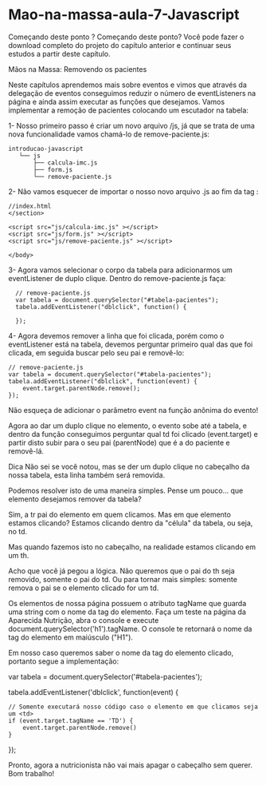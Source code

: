 # Mao-na-massa-aula-7-Javascript

Começando deste ponto ?
Começando deste ponto? Você pode fazer o download completo do projeto do capítulo anterior e continuar seus estudos a partir deste capítulo.

Mãos na Massa: Removendo os pacientes

Neste capítulos aprendemos mais sobre eventos e vimos que através da delegação de eventos conseguimos reduzir o número de eventListeners na página e ainda assim executar as funções que desejamos. Vamos implementar a remoção de pacientes colocando um escutador na tabela:

1- Nosso primeiro passo é criar um novo arquivo /js, já que se trata de uma nova funcionalidade vamos chamá-lo de remove-paciente.js:

    introducao-javascript
       └── js
           ├── calcula-imc.js
           ├── form.js
           └── remove-paciente.js
       
2- Não vamos esquecer de importar o nosso novo arquivo .js ao fim da tag <body>:

    //index.html
    </section>

    <script src="js/calcula-imc.js" ></script>
    <script src="js/form.js" ></script>
    <script src="js/remove-paciente.js" ></script>

    </body>

3- Agora vamos selecionar o corpo da tabela para adicionarmos um eventListener de duplo clique. Dentro do remove-paciente.js faça:

      // remove-paciente.js
      var tabela = document.querySelector("#tabela-pacientes");
      tabela.addEventListener("dblclick", function() {

      });

4- Agora devemos remover a linha que foi clicada, porém como o eventListener está na tabela, devemos perguntar primeiro qual das <td> que foi clicada, em seguida buscar pelo seu pai <tr> e removê-lo:

    // remove-paciente.js
    var tabela = document.querySelector("#tabela-pacientes");
    tabela.addEventListener("dblclick", function(event) {
        event.target.parentNode.remove();
    });

Não esqueça de adicionar o parâmetro event na função anônima do evento!

Agora ao dar um duplo clique no elemento, o evento sobe até a tabela, e dentro da função conseguimos perguntar qual td foi clicado (event.target) e partir disto subir para o seu pai (parentNode) que é a <tr> do paciente e removê-lá.

Dica
Não sei se você notou, mas se der um duplo clique no cabeçalho da nossa tabela, esta linha também será removida.

Podemos resolver isto de uma maneira simples. Pense um pouco... que elemento desejamos remover da tabela?

Sim, a tr pai do elemento em quem clicamos. Mas em que elemento estamos clicando? Estamos clicando dentro da "célula" da tabela, ou seja, no td.

Mas quando fazemos isto no cabeçalho, na realidade estamos clicando em um th.

Acho que você já pegou a lógica. Não queremos que o pai do th seja removido, somente o pai do td. Ou para tornar mais simples: somente remova o pai se o elemento clicado for um td.

Os elementos de nossa página possuem o atributo tagName que guarda uma string com o nome da tag do elemento. Faça um teste na página da Aparecida Nutrição, abra o console e execute document.querySelector('h1').tagName. O console te retornará o nome da tag do elemento em maiúsculo ("H1").

Em nosso caso queremos saber o nome da tag do elemento clicado, portanto segue a implementação:

var tabela = document.querySelector('#tabela-pacientes');

tabela.addEventListener('dblclick', function(event) {

    // Somente executará nosso código caso o elemento em que clicamos seja um <td>
    if (event.target.tagName == 'TD') {
        event.target.parentNode.remove()
    }
});

Pronto, agora a nutricionista não vai mais apagar o cabeçalho sem querer. Bom trabalho!
